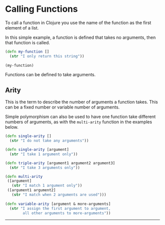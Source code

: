 # Calling Functions

  To call a function in Clojure you use the name of the function as the first element of a list.  
  
  In this simple example, a function is defined that takes no arguments, then that function is called.

```clojure
(defn my-function []
  (str "I only return this string"))
  
(my-function)
```

  Functions can be defined to take arguments. 

## Arity 

  This is the term to describe the number of arguments a function takes.  This can be a fixed number or variable number of arguments.  
  
  Simple polymorphism can also be used to have one function take different numbers of arguments, as with the `multi-arity` function in the examples below.


```clojure
(defn single-arity [] 
  (str "I do not take any arguments"))

(defn single-arity [argument] 
  (str "I take 1 argument only"))

(defn triple-arity [argument1 argument2 argument3] 
  (str "I take 3 arguments only"))

(defn multi-arity 
 ([argument] 
   (str "I match 1 argument only"))
 ([argument1 argument2]
   (str "I match when 2 arguments are used")))
   
(defn variable-arity [argument & more-arguments]
  (str "I assign the first argument to argument, 
        all other arguments to more-arguments"))
```

---

